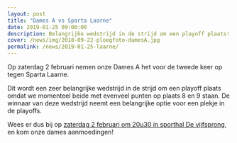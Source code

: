 ```yaml
---
layout: post
title: "Dames A vs Sparta Laarne"
date: 2019-01-25 09:00:00
description: Belangrijke wedstrijd in de strijd om een playoff plaats!
cover: /news/img/2018-09-22-ploegfoto-damesA.jpg
permalink: /news/2019-01-25-laarne/
---
```


Op zaterdag 2 februari nemen onze Dames A het voor de tweede keer op tegen Sparta Laarne. 

Dit wordt een zeer belangrijke wedstrijd in de strijd om een playoff plaats omdat we momenteel beide met evenveel punten op plaats 8 en 9 staan. De winnaar van deze wedstrijd neemt een belangrijke optie voor een plekje in de playoffs.

Wees er dus bij op [zaterdag 2 februari om 20u30 in sporthal De vijfsprong](/teams/calendar/?teamid=9f58f6f0-1bc8-dd07-2fde-8888cf9cab3b), en kom onze dames aanmoedingen!


